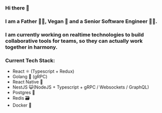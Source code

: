 ### Hi there 👋

### I am a Father 👨‍🍼, Vegan 🥦 and a Senior Software Engineer 👨‍💻.

### I am currently working on realtime technologies to build collaborative tools for teams, so they can actually work together in harmony.

### Current Tech Stack:
- React ⚛️ (Typescript + Redux)
- Golang 🐹 (gRPC)
- React Native 📱
- NestJS 😺(NodeJS + Typescript + gRPC / Websockets / GraphQL)
- Postgres 🐘
- Redis 🗃
- Docker 🐳

<!--
**Simonwtaylor/Simonwtaylor** is a ✨ _special_ ✨ repository because its `README.md` (this file) appears on your GitHub profile.

Here are some ideas to get you started:

- 🔭 I’m currently working on ...
- 🌱 I’m currently learning ...
- 👯 I’m looking to collaborate on ...
- 🤔 I’m looking for help with ...
- 💬 Ask me about ...
- 📫 How to reach me: ...
- 😄 Pronouns: ...
- ⚡ Fun fact: ...
-->
